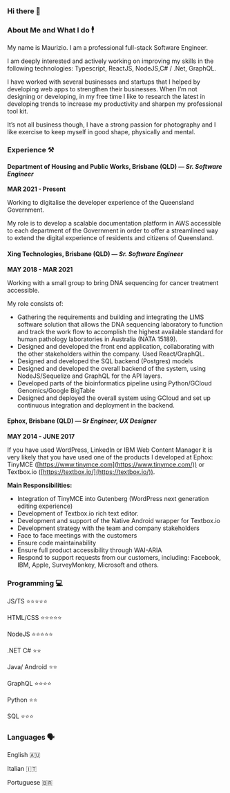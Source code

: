 ### Hi there 👋

<!--
**mimo84/mimo84** is a ✨ _special_ ✨ repository because its `README.md` (this file) appears on your GitHub profile.

Here are some ideas to get you started:

- 🔭 I’m currently working on ...
- 🌱 I’m currently learning ...
- 👯 I’m looking to collaborate on ...
- 🤔 I’m looking for help with ...
- 💬 Ask me about ...
- 📫 How to reach me: ...
- 😄 Pronouns: ...
- ⚡ Fun fact: ...
-->

### About Me and What I do 🕴

My name is Maurizio. I am a professional full-stack Software Engineer.

I am deeply interested and actively working on improving my skills in the following technologies: Typescript, ReactJS, NodeJS,C# / .Net, GraphQL.

I have worked with several businesses and startups that I helped by developing web apps to strengthen their businesses. When I’m not designing or developing, in my free time I like to research the latest in developing trends to increase my productivity and sharpen my professional tool kit.

It’s not all business though, I have a strong passion for photography and I like exercise to keep myself in good shape, physically and mental.

### Experience ⚒

#### Department of Housing and Public Works, Brisbane (QLD) — _Sr. Software Engineer_ 

**MAR 2021 - Present**

Working to digitalise the developer experience of the Queensland Government. 

My role is to develop a scalable documentation platform in AWS accessible to each department of the Government in order to offer a streamlined way to extend the digital experience of residents and citizens of Queensland.

#### Xing Technologies, Brisbane (QLD) — _Sr. Software Engineer_ 

**MAY 2018 - MAR 2021**

Working with a small group to bring DNA sequencing for cancer treatment accessible.

My role consists of:

* Gathering the requirements and building and integrating the LIMS software solution that allows the DNA sequencing laboratory to function and track the work flow to accomplish the highest available standard for human pathology laboratories in Australia (NATA 15189). 
* Designed and developed the front end application, collaborating with the other stakeholders within the company. Used React/GraphQL.
* Designed and developed the SQL backend (Postgres) models
* Designed and developed the overall backend of the system, using NodeJS/Sequelize and GraphQL for the API layers.
* Developed parts of the bioinformatics pipeline using Python/GCloud Genomics/Google BigTable
* Designed and deployed the overall system using GCloud and set up continuous integration and deployment in the backend.

#### Ephox, Brisbane (QLD) — _Sr Engineer, UX Designer_
**MAY 2014 - JUNE 2017**

If you have used WordPress, LinkedIn or IBM Web Content Manager it is very likely that you have used one of the products I developed at Ephox: TinyMCE ([https://www.tinymce.com](https://www.tinymce.com/)) or Textbox.io ([https://textbox.io/](https://textbox.io/)).

**Main Responsibilities:**

* Integration of TinyMCE into Gutenberg (WordPress next generation editing experience)
* Development of Textbox.io rich text editor.
* Development and support of the Native Android wrapper for Textbox.io
* Development strategy with the team and company stakeholders
* Face to face meetings with the customers
* Ensure code maintainability
* Ensure full product accessibility through WAI-ARIA
* Respond to support requests from our customers, including: Facebook, IBM, Apple, SurveyMonkey, Microsoft and others.

### Programming 💻


JS/TS ⭐⭐⭐⭐⭐

HTML/CSS ⭐⭐⭐⭐⭐

NodeJS ⭐⭐⭐⭐⭐

.NET C# ⭐⭐

Java/ Android ⭐⭐

GraphQL ⭐⭐⭐⭐

Python ⭐⭐

SQL ⭐⭐⭐

### Languages 🗣

English 🇦🇺

Italian 🇮🇹

Portuguese 🇧🇷


